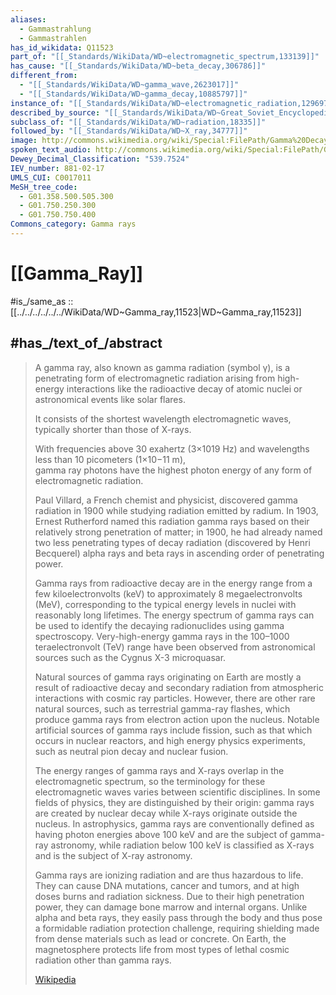 ```yaml
---
aliases:
  - Gammastrahlung
  - Gammastrahlen
has_id_wikidata: Q11523
part_of: "[[_Standards/WikiData/WD~electromagnetic_spectrum,133139]]"
has_cause: "[[_Standards/WikiData/WD~beta_decay,306786]]"
different_from:
  - "[[_Standards/WikiData/WD~gamma_wave,2623017]]"
  - "[[_Standards/WikiData/WD~gamma_decay,10885797]]"
instance_of: "[[_Standards/WikiData/WD~electromagnetic_radiation,12969754]]"
described_by_source: "[[_Standards/WikiData/WD~Great_Soviet_Encyclopedia_(1926_1947),20078554]]"
subclass_of: "[[_Standards/WikiData/WD~radiation,18335]]"
followed_by: "[[_Standards/WikiData/WD~X_ray,34777]]"
image: http://commons.wikimedia.org/wiki/Special:FilePath/Gamma%20Decay.svg
spoken_text_audio: http://commons.wikimedia.org/wiki/Special:FilePath/Gamma%20ray.ogg
Dewey_Decimal_Classification: "539.7524"
IEV_number: 881-02-17
UMLS_CUI: C0017011
MeSH_tree_code:
  - G01.358.500.505.300
  - G01.750.250.300
  - G01.750.750.400
Commons_category: Gamma rays
---
```


# [[Gamma_Ray]] 

#is_/same_as :: [[../../../../../../WikiData/WD~Gamma_ray,11523|WD~Gamma_ray,11523]] 

## #has_/text_of_/abstract 

> A gamma ray, also known as gamma radiation (symbol γ), 
> is a penetrating form of electromagnetic radiation 
> arising from high-energy interactions like the radioactive decay of atomic nuclei 
> or astronomical events like solar flares. 
> 
> It consists of the shortest wavelength electromagnetic waves, 
> typically shorter than those of X-rays. 
> 
> With frequencies above 30 exahertz (3×1019 Hz) 
> and wavelengths less than 10 picometers (1×10−11 m),  
> gamma ray photons have the highest photon energy 
> of any form of electromagnetic radiation. 
> 
> Paul Villard, a French chemist and physicist, discovered gamma radiation in 1900 
> while studying radiation emitted by radium. 
> In 1903, Ernest Rutherford named this radiation gamma rays 
> based on their relatively strong penetration of matter; 
> in 1900, he had already named two less penetrating types of decay radiation 
> (discovered by Henri Becquerel) alpha rays and beta rays in ascending order of penetrating power.
>
> Gamma rays from radioactive decay are in the energy range from a few kiloelectronvolts (keV) to approximately 8 megaelectronvolts (MeV), corresponding to the typical energy levels in nuclei with reasonably long lifetimes. The energy spectrum of gamma rays can be used to identify the decaying radionuclides using gamma spectroscopy. Very-high-energy gamma rays in the 100–1000 teraelectronvolt (TeV) range have been observed from astronomical sources such as the Cygnus X-3 microquasar.
>
> Natural sources of gamma rays originating on Earth are mostly a result of radioactive decay and secondary radiation from atmospheric interactions with cosmic ray particles. However, there are other rare natural sources, such as terrestrial gamma-ray flashes, which produce gamma rays from electron action upon the nucleus. Notable artificial sources of gamma rays include fission, such as that which occurs in nuclear reactors, and high energy physics experiments, such as neutral pion decay and nuclear fusion.
>
> The energy ranges of gamma rays and X-rays overlap in the electromagnetic spectrum, so the terminology for these electromagnetic waves varies between scientific disciplines. In some fields of physics, they are distinguished by their origin: gamma rays are created by nuclear decay while X-rays originate outside the nucleus. In astrophysics, gamma rays are conventionally defined as having photon energies above 100 keV and are the subject of gamma-ray astronomy, while radiation below 100 keV is classified as X-rays and is the subject of X-ray astronomy.
>
> Gamma rays are ionizing radiation and are thus hazardous to life. They can cause DNA mutations, cancer and tumors, and at high doses burns and radiation sickness. Due to their high penetration power, they can damage bone marrow and internal organs. Unlike alpha and beta rays, they easily pass through the body and thus pose a formidable radiation protection challenge, requiring shielding made from dense materials such as lead or concrete. On Earth, the magnetosphere protects life from most types of lethal cosmic radiation other than gamma rays.
>
> [Wikipedia](https://en.wikipedia.org/wiki/Gamma%20ray) 

